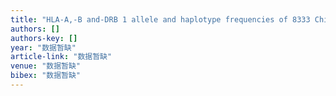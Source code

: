```yaml
---
title: "HLA‐A,‐B and‐DRB 1 allele and haplotype frequencies of 8333 Chinese Han from the Zhejiang province, China"
authors: []
authors-key: []
year: "数据暂缺"
article-link: "数据暂缺"
venue: "数据暂缺"
bibex: "数据暂缺"
---
```

